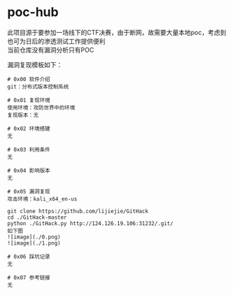 # poc-hub
此项目源于要参加一场线下的CTF决赛，由于断网，故需要大量本地poc，考虑到也可为日后的渗透测试工作提供便利  
当前仓库没有漏洞分析只有POC

漏洞复现模板如下：
```
# 0x00 软件介绍
git：分布式版本控制系统

# 0x01 复现环境
使用环境：攻防世界中的环境  
复现版本：无

# 0x02 环境搭建
无

# 0x03 利用条件
无

# 0x04 影响版本
无

# 0x05 漏洞复现
攻击环境：kali_x64_en-us

git clone https://github.com/lijiejie/GitHack  
cd ./GitHack-master  
python ./GitHack.py http://124.126.19.106:31232/.git/  
如下图  
![image](./0.png)  
![image](./1.png)  

# 0x06 踩坑记录
无

# 0x07 参考链接
无
```
